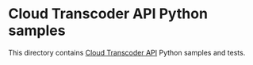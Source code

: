 # Cloud Transcoder API Python samples

This directory contains [Cloud Transcoder API](https://cloud.google.com/transcoder/) Python samples and tests.